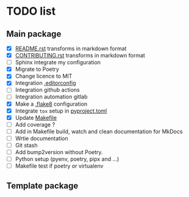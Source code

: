 # TODO list

## Main package

- [x] [README.rst](./README.rst) transforms in markdown format
- [x] [CONTRIBUTING.rst](./CONTRIBUTING.rst) transforms in markdown format
- [ ] Sphinx integrate my configuration
- [x] Migrate to Poetry
- [x] Change licence to MIT
- [x] Integration [.editorconfig](./.editorconfig)
- [ ] Integration github actions
- [ ] Integration automation gitlab
- [x] Make a [.flake8](./.flake8) configuration
- [x] Integrate `tox` setup in [pyproject.toml](./pyproject.toml)
- [x] Update [Makefile](./Makefile)
- [ ] Add coverage ?
- [ ] Add in Makefile build, watch and clean documentation for MkDocs
- [ ] Wrtie documentation
- [ ] Git stash
- [ ] Add bump2version without Poetry.
- [ ] Python setup (pyenv, poetry, pipx and ...)
- [ ] Makefile test if poetry or virtualenv

## Template package
